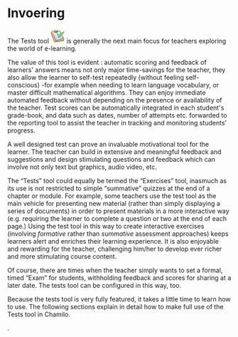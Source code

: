 # Invoering

The Tests tool ![](../../.gitbook/assets/graphics128.png) is generally the next main focus for teachers exploring the world of e-learning.

The value of this tool is evident : automatic scoring and feedback of learners' answers means not only major time-savings for the teacher, they also allow the learner to self-test repeatedly \(without feeling self-conscious\) -for example when needing to learn language vocabulary, or master difficult mathematical algorithms. They can enjoy immediate automated feedback without depending on the presence or availability of the teacher. Test scores can be automatically integrated in each student's grade-book, and data such as dates, number of attempts etc. forwarded to the reporting tool to assist the teacher in tracking and monitoring students' progress.

A well designed test can prove an invaluable motivational tool for the learner. The teacher can build in extensive and meaningful feedback and suggestions and design stimulating questions and feedback which can involve not only text but graphics, audio video, etc.

The “Tests” tool could equally be termed the “Exercises” tool, inasmuch as its use is not restricted to simple “summative” quizzes at the end of a chapter or module. For example, some teachers use the test tool as the main vehicle for presenting new material \(rather than simply displaying a series of documents\) in order to present materials in a more interactive way \(e.g. requiring the learner to complete a question or two at the end of each page.\) Using the test tool in this way to create interactive exercises \(involving _formative_ rather than _summative_ assessment approaches\) keeps learners alert and enriches their learning experience. It is also enjoyable and rewarding for the teacher, challenging him/her to develop ever richer and more stimulating course content.

Of course, there are times when the teacher simply wants to set a formal, timed “Exam” for students, withholding feedback and scores for sharing at a later date. The tests tool can be configured in this way, too.

Because the tests tool is very fully featured, it takes a little time to learn how to use. The following sections explain in detail how to make full use of the Tests tool in Chamilo.

.

